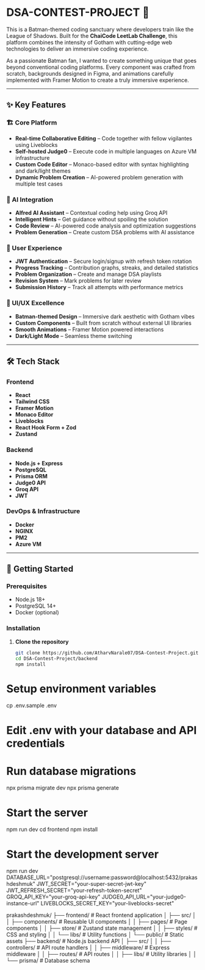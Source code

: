 # DSA-CONTEST-PROJECT 🚀

This is a Batman-themed coding sanctuary where developers train like the League of Shadows. Built for the **ChaiCode LeetLab Challenge**, this platform combines the intensity of Gotham with cutting-edge web technologies to deliver an immersive coding experience.

As a passionate Batman fan, I wanted to create something unique that goes beyond conventional coding platforms. Every component was crafted from scratch, backgrounds designed in Figma, and animations carefully implemented with Framer Motion to create a truly immersive experience.

---

## ✨ Key Features

### 🏗️ Core Platform

- **Real-time Collaborative Editing** – Code together with fellow vigilantes using Liveblocks  
- **Self-hosted Judge0** – Execute code in multiple languages on Azure VM infrastructure  
- **Custom Code Editor** – Monaco-based editor with syntax highlighting and dark/light themes  
- **Dynamic Problem Creation** – AI-powered problem generation with multiple test cases  

### 🤖 AI Integration

- **Alfred AI Assistant** – Contextual coding help using Groq API  
- **Intelligent Hints** – Get guidance without spoiling the solution  
- **Code Review** – AI-powered code analysis and optimization suggestions  
- **Problem Generation** – Create custom DSA problems with AI assistance  

### 👤 User Experience

- **JWT Authentication** – Secure login/signup with refresh token rotation  
- **Progress Tracking** – Contribution graphs, streaks, and detailed statistics  
- **Problem Organization** – Create and manage DSA playlists  
- **Revision System** – Mark problems for later review  
- **Submission History** – Track all attempts with performance metrics  

### 🎨 UI/UX Excellence

- **Batman-themed Design** – Immersive dark aesthetic with Gotham vibes  
- **Custom Components** – Built from scratch without external UI libraries  
- **Smooth Animations** – Framer Motion powered interactions  
- **Dark/Light Mode** – Seamless theme switching  

---

## 🛠️ Tech Stack

### Frontend

- **React**
- **Tailwind CSS**
- **Framer Motion**
- **Monaco Editor**
- **Liveblocks**
- **React Hook Form + Zod**
- **Zustand**

### Backend

- **Node.js + Express**
- **PostgreSQL**
- **Prisma ORM**
- **Judge0 API**
- **Groq API**
- **JWT**

### DevOps & Infrastructure

- **Docker**
- **NGINX**
- **PM2**
- **Azure VM**

---

## 🚀 Getting Started

### Prerequisites

- Node.js 18+
- PostgreSQL 14+
- Docker (optional)

### Installation

1. **Clone the repository**

   ```bash
   git clone https://github.com/AtharvNarale07/DSA-Contest-Project.git
   cd DSA-Contest-Project/backend
   npm install


# Setup environment variables
cp .env.sample .env
# Edit .env with your database and API credentials

# Run database migrations
npx prisma migrate dev
npx prisma generate

# Start the server
npm run dev
cd frontend
npm install

# Start the development server
npm run dev
DATABASE_URL="postgresql://username:password@localhost:5432/prakashdeshmuk"
JWT_SECRET="your-super-secret-jwt-key"
JWT_REFRESH_SECRET="your-refresh-token-secret"
GROQ_API_KEY="your-groq-api-key"
JUDGE0_API_URL="your-judge0-instance-url"
LIVEBLOCKS_SECRET_KEY="your-liveblocks-secret"


prakashdeshmuk/
├── frontend/                 # React frontend application
│   ├── src/
│   │   ├── components/      # Reusable UI components
│   │   ├── pages/           # Page components
│   │   ├── store/           # Zustand state management
│   │   ├── styles/          # CSS and styling
│   │   └── libs/            # Utility functions
│   └── public/              # Static assets
├── backend/                 # Node.js backend API
│   ├── src/
│   │   ├── controllers/     # API route handlers
│   │   ├── middleware/      # Express middleware
│   │   ├── routes/          # API routes
│   │   ├── libs/            # Utility libraries
│   │   └── prisma/          # Database schema

